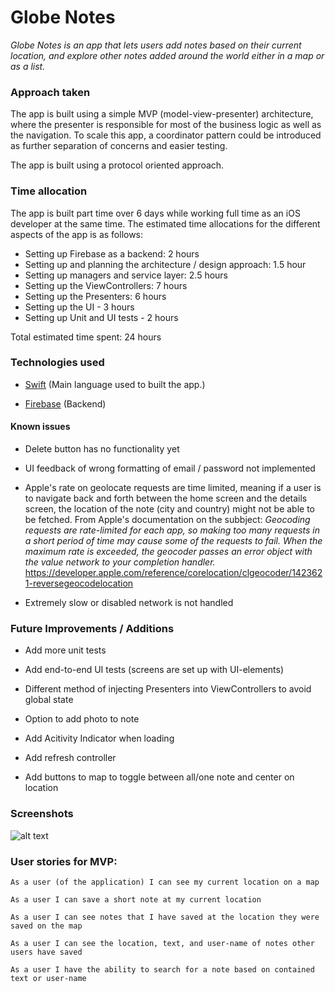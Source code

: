 # Globe Notes

*Globe Notes is an app that lets users add notes based on their current location, and explore other notes added around the world either in a map or as a list.*

### Approach taken

The app is built using a simple MVP (model-view-presenter) architecture, where the presenter is responsible for most of the business logic as well as the navigation. To scale this app, a coordinator pattern could be introduced as further separation of concerns and easier testing.

The app is built using a protocol oriented approach.

### Time allocation

The app is built part time over 6 days while working full time as an iOS developer at the same time.
The estimated time allocations for the different aspects of the app is as follows:

- Setting up Firebase as a backend: 2 hours
- Setting up and planning the architecture / design approach: 1.5 hour
- Setting up managers and service layer: 2.5 hours
- Setting up the ViewControllers: 7 hours
- Setting up the Presenters: 6 hours
- Setting up the UI - 3 hours
- Setting up Unit and UI tests - 2 hours

Total estimated time spent: 24 hours

### Technologies used

- [Swift](https://developer.apple.com/swift/)
(Main language used to built the app.)

- [Firebase](https://firebase.google.com/)
(Backend)

#### Known issues

- Delete button has no functionality yet

- UI feedback of wrong formatting of email / password not implemented

- Apple's rate on geolocate requests are time limited, meaning if a user is to navigate back and forth between the home screen and the details screen, the location of the note (city and country) might not be able to be fetched. From Apple's documentation on the subbject: *Geocoding requests are rate-limited for each app, so making too many requests in a short period of time may cause some of the requests to fail. When the maximum rate is exceeded, the geocoder passes an error object with the value network to your 		completion handler.* https://developer.apple.com/reference/corelocation/clgeocoder/1423621-reversegeocodelocation

- Extremely slow or disabled network is not handled

### Future Improvements / Additions

- Add more unit tests

- Add end-to-end UI tests (screens are set up with UI-elements)

- Different method of injecting Presenters into ViewControllers to avoid global state

- Option to add photo to note

- Add Acitivity Indicator when loading

- Add refresh controller

- Add buttons to map to toggle between all/one note and center on location

### Screenshots

![alt text](https://i.imgur.com/ZWIRN0o.jpg)

### User stories for MVP:

```
As a user (of the application) I can see my current location on a map
```
```
As a user I can save a short note at my current location
```
```
As a user I can see notes that I have saved at the location they were saved on the map
```
```
As a user I can see the location, text, and user-name of notes other users have saved
```
```
As a user I have the ability to search for a note based on contained text or user-name
```
